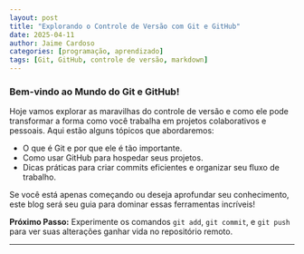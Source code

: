 ```yaml
---
layout: post
title: "Explorando o Controle de Versão com Git e GitHub"
date: 2025-04-11
author: Jaime Cardoso
categories: [programação, aprendizado]
tags: [Git, GitHub, controle de versão, markdown]
---
```


### Bem-vindo ao Mundo do Git e GitHub!

Hoje vamos explorar as maravilhas do controle de versão e como ele pode transformar a forma como você trabalha em projetos colaborativos e pessoais. Aqui estão alguns tópicos que abordaremos:

- O que é Git e por que ele é tão importante.
- Como usar GitHub para hospedar seus projetos.
- Dicas práticas para criar commits eficientes e organizar seu fluxo de trabalho.

Se você está apenas começando ou deseja aprofundar seu conhecimento, este blog será seu guia para dominar essas ferramentas incríveis!

**Próximo Passo:** Experimente os comandos `git add`, `git commit`, e `git push` para ver suas alterações ganhar vida no repositório remoto.

---


